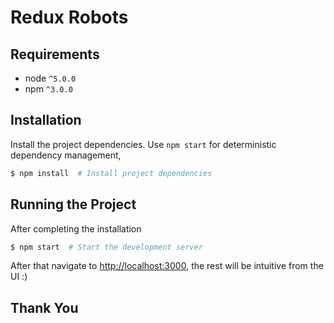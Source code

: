 # Redux Robots

## Requirements
* node `^5.0.0`
* npm `^3.0.0`

## Installation

Install the project dependencies. Use `npm start` for deterministic dependency management,

```bash
$ npm install  # Install project dependencies
```

## Running the Project

After completing the installation

```bash
$ npm start  # Start the development server
```
After that navigate to [http://localhost:3000](http://localhost:3000), the rest will be intuitive from the UI :)

## Thank You
